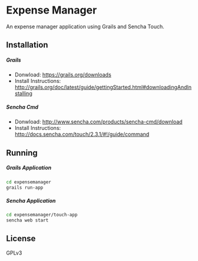 Expense Manager
==============

An expense manager application using Grails and Sencha Touch.

Installation
--------------
##### Grails
* Donwload: https://grails.org/downloads
* Install Instructions: http://grails.org/doc/latest/guide/gettingStarted.html#downloadingAndInstalling

##### Sencha Cmd
* Donwload: http://www.sencha.com/products/sencha-cmd/download
* Install Instructions: http://docs.sencha.com/touch/2.3.1/#!/guide/command

Running
--------------

##### Grails Application
```sh
cd expensemanager
grails run-app
```

##### Sencha Application
```sh
cd expensemanager/touch-app
sencha web start
```

License
----

GPLv3